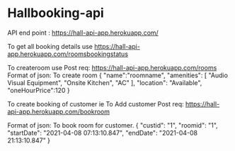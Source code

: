 # Hallbooking-api
API end point : https://hall-api-app.herokuapp.com/

To get all booking details use
https://hall-api-app.herokuapp.com/roomsbookingstatus

To createroom use
Post req:
https://hall-api-app.herokuapp.com/rooms
Format of json: To create room
{
    "name":"roomname",
    "amenities": [
        "Audio Visual Equipment",
        "Onsite Kitchen",
        "AC"
    ],
    "location": "Available",
    "oneHourPrice":120
}

To create booking of customer ie To Add customer
Post req:
https://hall-api-app.herokuapp.com/bookroom

Format of json: To book room for customer.
{
    "custid": "1",
    "roomid": "1",
    "startDate": "2021-04-08 07:13:10.847",
    "endDate": "2021-04-08 21:13:10.847"
}


